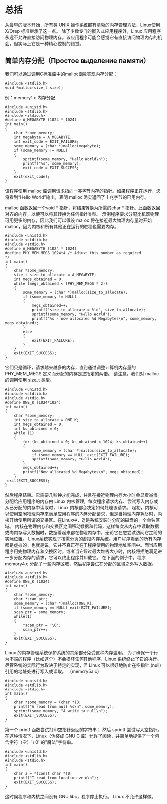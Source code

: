 # 总括
从最早的版本开始，所有类 UNIX 操作系统都有清晰的内存管理方法，Linux使用 X/Orep 标准继承了这一点。 除了少数专门的嵌入式应用程序外，Linux 应用程序永远不允许直接访问物理内存。该应用程序可能会感觉它有直接访问物理内存的机会，但实际上它是一种精心控制的错觉。
## 简单内存分配（Простое выделение памяти）
我们可以通过调用C标准库中的malloc函数实现内存分配：
```c{.line-numbers}
#include <stdlib.h> 
void *malloc(size_t size);
```
例：memory1.c 内存分配
```c{.line-numbers}
#include <unistd.h>
#include <stdlib.h>
#include <stdio.h>
#define A_MEGABYTE (1024 * 1024)
int main() 
{
    char *some_memory;
    int megabyte = A_MEGABYTE;
    int exit_code = EXIT_FAILURE;
    some_memory = (char *)malloc(megabyte);
    if (some_memory != NULL) 
    {
        sprintf(some_memory, "Hello World\n");
        printf("%s", some_memory);
        exit_code = EXIT_SUCCESS;
    }
    exit(exit_code);
}
```
该程序使用 malloc 库调用请求指向一兆字节内存的指针。如果程序正在运行，您将看到“Hello World”输出，表明 malloc 确实返回了 1 兆字节的已用内存。

malloc 函数返回一个void * 指针，将结果转换为所需的char * 指针。此函数返回对齐的内存，以便可以将其转换为任何指针类型。
示例程序要求分配比机器物理可用更多的内存，因此我们可以假设 malloc 将在接近最大物理内存量时开始 malloc，因为内核和所有其他正在运行的进程也需要内存。
```c{.line-numbers}
#include <unistd.h>
#include <stdlib.h>
#include <stdio.h>
#define A_MEGABYTE (1024 * 1024)
#define PHY_MEM_MEGS 1024*4 /* Adjust this number as required 
*/
int main()
{
    char *some_memory;
    size_t size_to_allocate = A_MEGABYTE;
    int megs_obtained = 0;
    while (megs_obtained < (PHY_MEM_MEGS * 2)) 
    {
        some_memory = (char *)malloc(size_to_allocate);
        if (some_memory != NULL) 
        {
            megs_obtained++;
            printf("size_to_allocate = %ld", size_to_allocate);
            sprintf(some_memory, "Hello World");
            printf("%s - now allocated %d Megabytes\n", some_memory, megs_obtained);
        }
        else 
        {
            exit(EXIT_FAILURE);
        }
    }
    exit(EXIT_SUCCESS);
}
```
它们只是循环，请求越来越多的内存，直到通过调整计算机内存量的 PHY_MEM_MEGS 定义而分配的内存是您指定的两倍。 请注意，我们对 malloc 的调用使用 size_t 类型。
```c{.line-numbers}
#include <unistd.h>
#include <stdlib.h>
#include <stdio.h>
#define ONE_K (1024*1024)
int main() 
{
    char *some_memory;
    int size_to_allocate = ONE_K;
    int megs_obtained = 0;
    int ks_obtained = 0;
    while (1) 
    {
        for (ks_obtained = 0; ks_obtained < 1024; ks_obtained++) 
        {
            some_memory = (char *)malloc(size_to_allocate);
            if (some_memory == NULL) exit(EXIT_FAILURE);
            sprintf(some_memory, "Hello World");
        }
        megs_obtained++;
        printf("Now allocated %d Megabytes\n", megs_obtained);
    }
 exit(EXIT_SUCCESS);
}
```
然后程序结束。它需要几秒钟才能完成，并且在接近物理内存大小时会显着减慢。
分配给应用程序的内存由 Linux 内核管理。每次程序请求内存、尝试写入内存或从已分配的内存中读取时，Linux 内核都会决定如何处理该请求。
起初，内核可以使用空闲物理内存来满足应用程序的内存分配请求，但是当物理内存耗尽时，内核开始使用所谓的交换区。在Linux中，这是系统安装时分配的磁盘的一个单独区域。
内核在物理内存和交换区之间移动数据和代码，这样每次从内存中读取数据或向内存写入数据时，数据看起来都在物理内存中，无论它在您尝试访问它之前的实际位置。
Linux系统实现了按需分页的虚拟内存系统。用户程序看到的所有内存都是虚拟的，也就是说，它并不真正存在于程序使用的物理地址空间中。而当应用程序用完物理内存和交换区时，或者当它超过最大堆栈大小时，内核将拒绝满足进一步分配内存的请求，它可以终止程序并卸载它。
在下面的例子中，程序 memory4.c 分配了一些内存区域，然后程序尝试在分配的区域之外写入数据。
```c{.line-numbers}
#include <unistd.h>
#include <stdlib.h>
#define ONE_K (1024)
int main() 
{
    char *some_memory;
    char *scan_ptr;
    some_memory = (char *)malloc(ONE_K);
    if (some_memory == NULL) exit(EXIT_FAILURE);
    scan_ptr = some_memory;
    while(1)
    {
        *scan_ptr = '\0';
        scan_ptr++;
    }
    exit(EXIT_SUCCESS);
}
```
Linux 的内存管理系统保护系统的其余部分免受这种内存滥用。 为了确保一个行为不端的程序（比如这个）不会损坏任何其他程序，Linux 系统终止了它的执行。
尽管系统的实际行为取决于特定的实现，但 Linux 可以很好地防止在空指针 (null) 引用的地址处进行写入或读取。 （memory5a.c）
```c{.line-numbers}
#include <unistd.h>
#include <stdlib.h>
#include <stdio.h>
int main() 
{
    char *some_memory = (char *)0;
    printf("A read from null %s\n", some_memory);
    sprintf(some_memory, "A write to null\n");
    exit(EXIT_SUCCESS);
}
```
第一个 printf 函数尝试打印空指针返回的字符串； 然后 sprintf 尝试写入空指针。 在这种情况下，Linux（伪装成 GNU C 库）允许了阅读，并简单地提供了一个包含字符（空）'\ 0' 的"魔法"字符串。
```c{.line-numbers}
#include <unistd.h>
#include <stdlib.h>
#include <stdio.h>
int main() 
{
    char z = *(const char *)0;
    printf("I read from location zero\n");
    exit(EXIT_SUCCESS);
}
```
这时候程序和内核之间没有 GNU libc，程序停止执行。 Linux 不允许这样做。